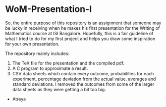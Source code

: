 # WoM-Presentation-I

So, the entire purpose of this repository is an assignment that someone may be lucky in receiving when he makes his first presentation for
the Writing of Mathematics course at ISI Bangalore. Hopefully, this is a fair guideline of what I tried to do for my first project and helps you
draw some inspiration for your own presentation.

The repository mainly includes:
1) The TeX file for the presentation and the compiled pdf.
2) A C program to approximate a result.
3) CSV data sheets which contain every outcome, probabilities for each experiment, percentage deviation from the actual value, averages and standard deviations. I removed the outcomes from some of the larger data sheets as they were getting a bit too big.

- Atreya
